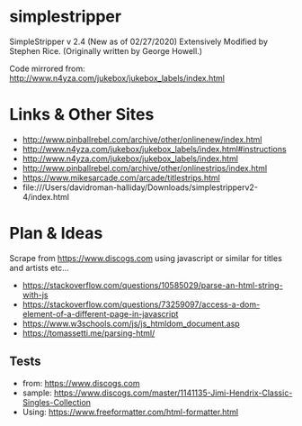 # simplestripper
SimpleStripper v 2.4 (New as of 02/27/2020) Extensively Modified by Stephen Rice. (Originally written by George Howell.)

Code mirrored from: http://www.n4yza.com/jukebox/jukebox_labels/index.html


# Links & Other Sites

* http://www.pinballrebel.com/archive/other/onlinenew/index.html
* http://www.n4yza.com/jukebox/jukebox_labels/index.html#instructions
* http://www.n4yza.com/jukebox/jukebox_labels/index.html
* http://www.pinballrebel.com/archive/other/onlinestrips/index.html
* https://www.mikesarcade.com/arcade/titlestrips.html
* file:///Users/davidroman-halliday/Downloads/simplestripperv2-4/index.html

# Plan & Ideas

Scrape from https://www.discogs.com using javascript or similar for titles and artists etc...

* https://stackoverflow.com/questions/10585029/parse-an-html-string-with-js
* https://stackoverflow.com/questions/73259097/access-a-dom-element-of-a-different-page-in-javascript
* https://www.w3schools.com/js/js_htmldom_document.asp
* https://tomassetti.me/parsing-html/

## Tests

* from: https://www.discogs.com
* sample: https://www.discogs.com/master/1141135-Jimi-Hendrix-Classic-Singles-Collection
* Using: https://www.freeformatter.com/html-formatter.html
